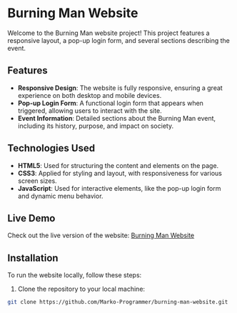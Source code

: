 # Burning Man Website

Welcome to the Burning Man website project! This project features a responsive layout, a pop-up login form, and several sections describing the event.

## Features
- **Responsive Design**: The website is fully responsive, ensuring a great experience on both desktop and mobile devices.
- **Pop-up Login Form**: A functional login form that appears when triggered, allowing users to interact with the site.
- **Event Information**: Detailed sections about the Burning Man event, including its history, purpose, and impact on society.

## Technologies Used
- **HTML5**: Used for structuring the content and elements on the page.
- **CSS3**: Applied for styling and layout, with responsiveness for various screen sizes.
- **JavaScript**: Used for interactive elements, like the pop-up login form and dynamic menu behavior.

## Live Demo

Check out the live version of the website: [Burning Man Website](https://marko-programmer.github.io/burning_man/)


## Installation

To run the website locally, follow these steps:

1. Clone the repository to your local machine:

```bash
git clone https://github.com/Marko-Programmer/burning-man-website.git

